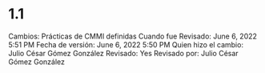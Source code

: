 # 1.1

Cambios: Prácticas de CMMI definidas
Cuando fue Revisado: June 6, 2022 5:51 PM
Fecha de  versión: June 6, 2022 5:50 PM
Quien hizo el cambio: Julio César Gómez González
Revisado: Yes
Revisado por: Julio César Gómez González